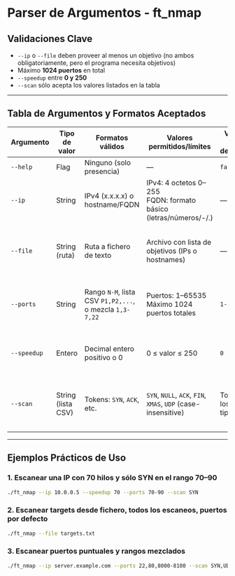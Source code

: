 # Parser de Argumentos - ft_nmap

## Validaciones Clave

- `--ip` o `--file` deben proveer al menos un objetivo (no ambos obligatoriamente, pero el programa necesita objetivos)
- Máximo **1024 puertos** en total
- `--speedup` entre **0 y 250**
- `--scan` sólo acepta los valores listados en la tabla

---

## Tabla de Argumentos y Formatos Aceptados

| Argumento | Tipo de valor | Formatos válidos | Valores permitidos/límites | Valor por defecto | Ejemplos | Notas/Validaciones |
|-----------|---------------|------------------|---------------------------|-------------------|----------|-------------------|
| `--help` | Flag | Ninguno (solo presencia) | — | `false` | `--help` | Muestra ayuda y termina |
| `--ip` | String | IPv4 (x.x.x.x) o hostname/FQDN | IPv4: 4 octetos 0–255<br>FQDN: formato básico (letras/números/-/.) | — | `--ip 192.168.1.10`<br>`--ip example.com` | Debe permitir múltiples llamadas. No obligatorio resolver DNS en el parser |
| `--file` | String (ruta) | Ruta a fichero de texto | Archivo con lista de objetivos (IPs o hostnames) | — | `--file targets.txt` | Parser debe leer todas las entradas; ignorar líneas vacías y comentarios opcionales |
| `--ports` | String | Rango `N-M`, lista CSV `P1,P2,...`, o mezcla `1,3-7,22` | Puertos: 1–65535<br>Máximo 1024 puertos totales | `1-1024` | `--ports 80`<br>`--ports 1-1024`<br>`--ports 22,80,443`<br>`--ports 1,5-15,80` | Expandir rangos y deduplicar. Si total > 1024 → error. Validar N ≤ M en rangos |
| `--speedup` | Entero | Decimal entero positivo o 0 | 0 ≤ valor ≤ 250 | `0` | `--speedup 70`<br>`--speedup 0` | Representa número de hilos. 0 puede significar valor por defecto del scheduler |
| `--scan` | String (lista CSV) | Tokens: `SYN`, `ACK`, etc. | `SYN`, `NULL`, `ACK`, `FIN`, `XMAS`, `UDP` (case-insensitive) | Todos los tipos | `--scan SYN`<br>`--scan SYN,ACK,UDP` | Permitir combinaciones; ignorar duplicados; tokens desconocidos → error |

---

## Ejemplos Prácticos de Uso

### 1. Escanear una IP con 70 hilos y sólo SYN en el rango 70–90
```bash
./ft_nmap --ip 10.0.0.5 --speedup 70 --ports 70-90 --scan SYN
```

### 2. Escanear targets desde fichero, todos los escaneos, puertos por defecto
```bash
./ft_nmap --file targets.txt
```

### 3. Escanear puertos puntuales y rangos mezclados
```bash
./ft_nmap --ip server.example.com --ports 22,80,8000-8100 --scan SYN,UDP --speedup 200
```